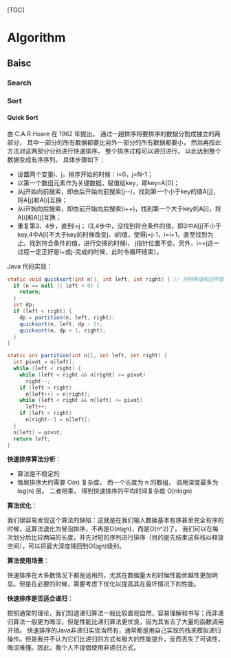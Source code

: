 [TOC]

# Algorithm

## Baisc

### Search



### Sort

#### Quick Sort

由 C.A.R.Hoare 在 1962 年提出。 通过一趟排序将要排序的数据分割成独立的两部分， 其中一部分的所有数据都要比另外一部分的所有数据都要小， 然后再按此方法对这两部分分别进行快速排序， 整个排序过程可以递归进行， 以此达到整个数据变成有序序列。 具体步骤如下：

- 设置两个变量i、j，排序开始的时候：i=0，j=N-1；
- 以第一个数组元素作为关键数据，赋值给key，即key=A[0]；
- 从j开始向前搜索，即由后开始向前搜索(j--)，找到第一个小于key的值A[j]，将A[j]和A[i]互换；
- 从i开始向后搜索，即由前开始向后搜索(i++)，找到第一个大于key的A[i]，将A[i]和A[j]互换；
- 重复第3、4步，直到i=j； (3,4步中，没找到符合条件的值，即3中A[j]不小于key,4中A[i]不大于key的时候改变j、i的值，使得j=j-1，i=i+1，直至找到为止。找到符合条件的值，进行交换的时候i， j指针位置不变。另外，i==j这一过程一定正好是i+或j-完成的时候，此时令循环结束）。

Java 代码实现：

```java
static void quicksort(int n[], int left, int right) { // 对特殊值和边界值的检查，提高程序的鲁棒性
  if (n == null || left < 0) {
    return;
  }
  int dp;
  if (left < right) {
    dp = partition(n, left, right);
    quicksort(n, left, dp - 1);
    quicksort(n, dp + 1, right);
  }
}

static int partition(int n[], int left, int right) {
  int pivot = n[left];
  while (left < right) {
    while (left < right && n[right] >= pivot)
      right--;
    if (left < right)
      n[left++] = n[right];
    while (left < right && n[left] <= pivot)
      left++;
    if (left < right)
      n[right--] = n[left];
  }
  n[left] = pivot;
  return left;
}
```

**快速排序算法分析**：

- 算法是不稳定的
- 每层排序大约需要 O(n) 复杂度。 而一个长度为 n 的数组， 调用深度最多为 log(n) 层。 二者相乘， 得到快速排序的平均时间复杂度 O(nlogn)

**算法优化**：

我们很容易发现这个算法的缺陷：这就是在我们输入数据基本有序甚至完全有序的时候，这算法退化为冒泡排序，不再是O(n㏒n)，而是O(n^2)了。 我们可以在每次划分后比较两端的长度，并先对短的序列进行排序（目的是先结束这些栈以释放空间），可以将最大深度降回到O(㏒n)级别。

**算法使用场景**：

快速排序在大多数情况下都是适用的，尤其在数据量大的时候性能优越性更加明显。但是在必要的时候，需要考虑下优化以提高其在最坏情况下的性能。

**快速排序是否适合递归**： 

按照通常的理论，我们知道递归算法一般比较直观自然，容易理解和书写；而非递归算法一般更为晦涩，但是性能比递归算法更优良，因为其省去了大量的函数调用开销。 快速排序的Java非递归实现当然有，通常都是用自己实现的栈来模拟递归操作。但是我并不认为它们比递归的方式有极大的性能提升，反而丢失了可读性，晦涩难懂。因此，我个人不提倡使用非递归方式。